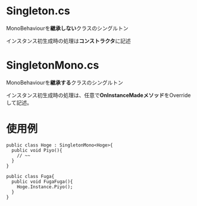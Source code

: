 # Singleton.cs
MonoBehaviourを**継承しない**クラスのシングルトン

インスタンス初生成時の処理は**コンストラクタ**に記述

# SingletonMono.cs
MonoBehaviourを**継承する**クラスのシングルトン

インスタンス初生成時の処理は、任意で**OnInstanceMadeメソッド**をOverrideして記述。

# 使用例

```
public class Hoge : SingletonMono<Hoge>{
  public void Piyo(){
    // ~~
  }
}

public class Fuga{
  public void FugaFuga(){
    Hoge.Instance.Piyo();
  }
}
```
